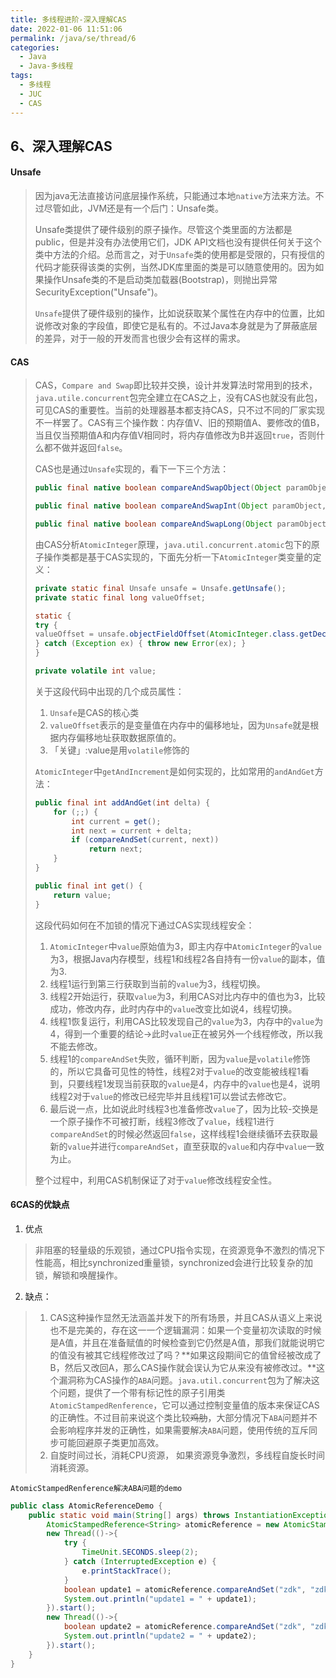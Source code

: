 ```yaml
---
title: 多线程进阶-深入理解CAS
date: 2022-01-06 11:51:06
permalink: /java/se/thread/6
categories: 
  - Java
  - Java-多线程
tags: 
  - 多线程
  - JUC
  - CAS
---
```


## 6、深入理解CAS

#### Unsafe

> 因为java无法直接访问底层操作系统，只能通过本地`native`方法来方法。不过尽管如此，JVM还是有一个后门：Unsafe类。
>
> 
>
> Unsafe类提供了硬件级别的原子操作。尽管这个类里面的方法都是public，但是并没有办法使用它们，JDK API文档也没有提供任何关于这个类中方法的介绍。总而言之，对于`Unsafe`类的使用都是受限的，只有授信的代码才能获得该类的实例，当然JDK库里面的类是可以随意使用的。因为如果操作Unsafe类的不是启动类加载器(Bootstrap)，则抛出异常SecurityException("Unsafe")。
>
> 
>
> `Unsafe`提供了硬件级别的操作，比如说获取某个属性在内存中的位置，比如说修改对象的字段值，即使它是私有的。不过Java本身就是为了屏蔽底层的差异，对于一般的开发而言也很少会有这样的需求。



#### CAS

> CAS，`Compare and Swap`即比较并交换，设计并发算法时常用到的技术，`java.utile.concurrent`包完全建立在CAS之上，没有CAS也就没有此包，可见CAS的重要性。当前的处理器基本都支持CAS，只不过不同的厂家实现不一样罢了。CAS有三个操作数：内存值V、旧的预期值A、要修改的值B，当且仅当预期值A和内存值V相同时，将内存值修改为B并返回`true`，否则什么都不做并返回`false`。
>
> 
>
> CAS也是通过`Unsafe`实现的，看下一下三个方法：
>
> ```java
> public final native boolean compareAndSwapObject(Object paramObject1, long paramLong, Object paramObject2, Object paramObject3);
> 
> public final native boolean compareAndSwapInt(Object paramObject, long paramLong, int paramInt1, int paramInt2);
> 
> public final native boolean compareAndSwapLong(Object paramObject, long paramLong1, long paramLong2, long paramLong3);
> ```
>
> 由CAS分析`AtomicInteger`原理，`java.util.concurrent.atomic`包下的原子操作类都是基于CAS实现的，下面先分析一下`AtomicInteger`类变量的定义：
>
> ```java
> private static final Unsafe unsafe = Unsafe.getUnsafe();
> private static final long valueOffset;
> 
> static {
> try {
> valueOffset = unsafe.objectFieldOffset(AtomicInteger.class.getDeclaredField("value"));
> } catch (Exception ex) { throw new Error(ex); }
> }
> 
> private volatile int value;
> ```
>
> 关于这段代码中出现的几个成员属性：
>
> 1. `Unsafe`是CAS的核心类
> 2. `valueOffset`表示的是变量值在内存中的偏移地址，因为`Unsafe`就是根据内存偏移地址获取数据原值的。
> 3. 「关键」:value是用`volatile`修饰的
>
> `AtomicInteger`中`getAndIncrement`是如何实现的，比如常用的`andAndGet`方法：
>
> ```java
> public final int addAndGet(int delta) {
>     for (;;) {
>         int current = get();
>         int next = current + delta;
>         if (compareAndSet(current, next))
>             return next;
>     }
> }
> 
> public final int get() {
>     return value;
> }
> ```
>
> 这段代码如何在不加锁的情况下通过CAS实现线程安全：
>
> 1. `AtomicInteger`中`value`原始值为3，即主内存中`AtomicInteger`的`value`为3，根据Java内存模型，线程1和线程2各自持有一份`value`的副本，值为3.
> 2. 线程1运行到第三行获取到当前的`value`为3，线程切换。
> 3. 线程2开始运行，获取`value`为3，利用CAS对比内存中的值也为3，比较成功，修改内存，此时内存中的`value`改变比如说4，线程切换。
> 4. 线程1恢复运行，利用CAS比较发现自己的`value`为3，内存中的`value`为4，得到一个重要的结论->此时`value`正在被另外一个线程修改，所以我不能去修改。
> 5. 线程1的`compareAndSet`失败，循环判断，因为`value`是`volatile`修饰的，所以它具备可见性的特性，线程2对于`value`的改变能被线程1看到，只要线程1发现当前获取的`value`是4，内存中的`value`也是4，说明线程2对于`value`的修改已经完毕并且线程1可以尝试去修改它。
> 6. 最后说一点，比如说此时线程3也准备修改`value`了，因为比较-交换是一个原子操作不可被打断，线程3修改了`value`，线程1进行`compareAndSet`的时候必然返回`false`，这样线程1会继续循环去获取最新的`value`并进行`compareAndSet`，直至获取的`value`和内存中`value`一致为止。
>
> 整个过程中，利用CAS机制保证了对于`value`修改线程安全性。
>
> 

#### 6CAS的优缺点

1. 优点

> 非阻塞的轻量级的乐观锁，通过CPU指令实现，在资源竞争不激烈的情况下性能高，相比synchronized重量锁，synchronized会进行比较复杂的加锁，解锁和唤醒操作。

2. 缺点：

> 1. CAS这种操作显然无法涵盖并发下的所有场景，并且CAS从语义上来说也不是完美的，存在这一一个逻辑漏洞：如果一个变量初次读取的时候是A值，并且在准备赋值的时候检查到它仍然是A值，那我们就能说明它的值没有被其它线程修改过了吗？**如果这段期间它的值曾经被改成了B，然后又改回A，那么CAS操作就会误认为它从来没有被修改过。**这个漏洞称为CAS操作的`ABA`问题。`java.util.concurrent`包为了解决这个问题，提供了一个带有标记性的原子引用类`AtomicStampedRenference`，它可以通过控制变量值的版本来保证CAS的正确性。不过目前来说这个类比较~~鸡肋~~，大部分情况下`ABA`问题并不会影响程序并发的正确性，如果需要解决`ABA`问题，使用传统的互斥同步可能回避原子类更加高效。
> 2. 自旋时间过长，消耗CPU资源， 如果资源竞争激烈，多线程自旋长时间消耗资源。



`AtomicStampedRenference解决ABA问题的demo`

```java
public class AtomicReferenceDemo {
    public static void main(String[] args) throws InstantiationException {
        AtomicStampedReference<String> atomicReference = new AtomicStampedReference<>("zdk",1);
        new Thread(()->{
            try {
                TimeUnit.SECONDS.sleep(2);
            } catch (InterruptedException e) {
                e.printStackTrace();
            }
            boolean update1 = atomicReference.compareAndSet("zdk", "zdk1", 1, 2);
            System.out.println("update1 = " + update1);
        }).start();
        new Thread(()->{
            boolean update2 = atomicReference.compareAndSet("zdk", "zdk2", 1, 2);
            System.out.println("update2 = " + update2);
        }).start();
    }
}
```


